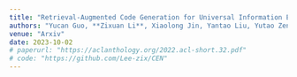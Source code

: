 ```yaml
---
title: "Retrieval-Augmented Code Generation for Universal Information Extraction"
authors: "Yucan Guo, **Zixuan Li**, Xiaolong Jin, Yantao Liu, Yutao Zeng, Wenxuan Liu, Xiang Li, Pan Yang, Long Bai, Jiafeng Guo, Xueqi Cheng"
venue: "Arxiv"
date: 2023-10-02
# paperurl: "https://aclanthology.org/2022.acl-short.32.pdf"
# code: "https://github.com/Lee-zix/CEN"
---
```

